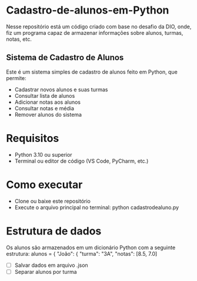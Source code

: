 # Cadastro-de-alunos-em-Python
Nesse repositório está um código criado com base no desafio da DIO, onde, fiz um programa capaz de armazenar informações sobre alunos, turmas, notas, etc. 
 
 ## Sistema de Cadastro de Alunos
Este é um sistema simples de cadastro de alunos feito em Python, que permite:
- Cadastrar novos alunos e suas turmas
- Consultar lista de alunos
- Adicionar notas aos alunos
- Consultar notas e média
- Remover alunos do sistema

# Requisitos
- Python 3.10 ou superior
- Terminal ou editor de código (VS Code, PyCharm, etc.)

# Como executar
- Clone ou baixe este repositório
- Execute o arquivo principal no terminal: python cadastrodealuno.py


# Estrutura de dados
Os alunos são armazenados em um dicionário Python com a seguinte estrutura:
alunos = {
    "João": {
        "turma": "3A",
        "notas": [8.5, 7.0]

- [ ] Salvar dados em arquivo .json
- [ ] Separar alunos por turma
